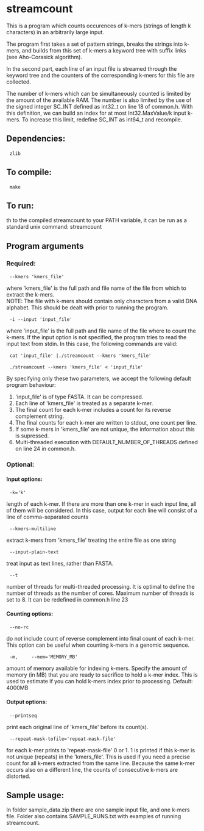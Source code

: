 <h1>streamcount</h1>
This is a program which counts occurences of k-mers (strings of length k characters) 
in an arbitrarily large input.

The program first takes a set of pattern strings, breaks the strings into k-mers, 
and builds from this set of k-mers a keyword tree with suffix links (see Aho-Corasick algorithm). 

In the second part, each line of an input file is streamed through the keyword tree 
and the counters of the corresponding k-mers for this file are collected.

The number of k-mers which can be simultaneously counted is limited by the amount of the available RAM.
The number is also limited by the use of the signed integer SC_INT defined as int32_t on line 18 of common.h.
With this definition, we can build an index for at most Int32.MaxValue/k input k-mers.
To increase this limit, redefine SC_INT as int64_t and recompile.


<h2>Dependencies:</h2>
<pre> <code>zlib</code> </pre>

<h2>To compile:</h2>
<pre> <code>make</code> </pre>

<h2>To run:</h2>
th to the compiled streamcount to your PATH variable, 
it can be run as a standard unix command: streamcount

<h2>Program arguments</h2>

<h3>Required:</h3>
<pre> <code>--kmers 'kmers_file'</code> </pre>
where 'kmers_file' is the full path and file name of the file from which to extract the k-mers.
<br>NOTE: The file with k-mers should contain only characters from a valid DNA alphabet. 
This should be dealt with prior to running the program.

<pre> <code>-i --input 'input_file'</code> </pre>
where 'input_file' is the full path and file name of the file where to count the k-mers.
If the input option is not specified, the program tries to read the input text from stdin.
In this case, the following commands are valid:

<pre> <code>cat 'input_file' |./streamcount --kmers 'kmers_file'</code> </pre>
<pre> <code>./streamcount --kmers 'kmers_file' < 'input_file'</code> </pre>

By specifying only these two parameters, we accept the following default program behaviour:
<ol>
<li>'input_file' is of type FASTA. It can be compressed.</li>
<li>Each line of 'kmers_file' is treated as a separate k-mer.</li>
<li>The final count for each k-mer includes a count for its reverse complement string.</li>
<li>The final counts for each k-mer are written to stdout, one count per line.</li>
<li>If some k-mers in 'kmers_file' are not unique, the information about this is supressed.</li>
<li>Multi-threaded execution with DEFAULT_NUMBER_OF_THREADS defined on line 24 in common.h.</li>
</ol>

<h3>Optional:</h3>

<h4>Input options:</h4>
<pre> <code>-k='k'</code> </pre>
length of each k-mer. 
If there are more than one k-mer in each input line, all of them will be considered. 
In this case, output for each line will consist of a line of comma-separated counts

<pre> <code>--kmers-multiline</code> </pre>
extract k-mers from 'kmers_file' treating the entire file as one string

<pre> <code>--input-plain-text</code> </pre>
treat input as text lines, rather than FASTA.

<pre> <code>--t</code> </pre>
number of threads for multi-threaded processing. 
It is optimal to define the number of threads as the number of cores. 
Maximum number of threads is set to 8. It can be redefined in common.h line 23 
 
<h4>Counting options:</h4>
<pre> <code>--no-rc</code> </pre> 
do not include count of reverse complement into final count of each k-mer. 
This option can be useful when counting k-mers in a genomic sequence.

<pre> <code>-m,     --mem='MEMORY_MB'</code> </pre>
amount of memory available for indexing k-mers. 
Specify the amount of memory (in MB) that you are ready to sacrifice to hold a k-mer index. 
This is used to estimate if you can hold k-mers index prior to processing. 
Default: 4000MB

<h4>Output options:</h4>
<pre> <code>--printseq</code> </pre>
print each original line of 'kmers_file' before its count(s). 

<pre> <code>--repeat-mask-tofile='repeat-mask-file'</code> </pre>
for each k-mer prints to 'repeat-mask-file' 0 or 1. 
1 is printed if this k-mer is not unique (repeats) in the 'kmers_file'.
This is used if you need a precise count for all k-mers extracted from the same line. 
Because the same k-mer occurs also on a different line, the counts of consecutive k-mers are distorted.

<h2>Sample usage:</h2>
In folder sample_data.zip there are one sample input file, and one k-mers file.
Folder also contains SAMPLE_RUNS.txt with examples of running streamcount.


